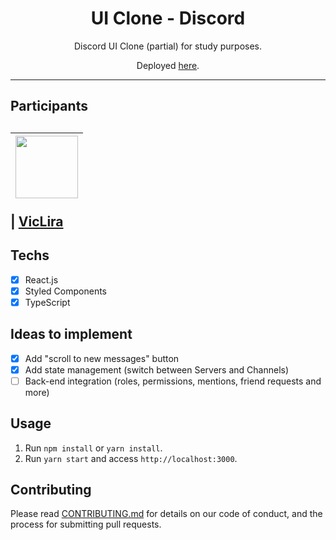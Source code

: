 <h1 align="center">
UI Clone - Discord
</h1>

<p align="center">Discord UI Clone (partial) for study purposes.</p>
<p align="center">Deployed <a href="https://uiclone.netlify.app/">here</a>.</p>
<hr>

<p align="center">
<h2>Participants <h2>

| [<img src="https://user-images.githubusercontent.com/70662154/153310032-0009e1bc-f99d-4829-8e06-8d8c58271504.jpg" width="100px;"/>](https://github.com/vicLira) |
| :------------------------------------------------------------------------------------------------------------------------: |

</p>
  
| [VicLira](https://github.com/viclira)

## Techs

- [x] React.js
- [x] Styled Components
- [x] TypeScript

## Ideas to implement

- [x] Add "scroll to new messages" button </ins> 
- [x] Add state management (switch between Servers and Channels) </ins> 
- [ ] Back-end integration (roles, permissions, mentions, friend requests and more)

## Usage

1. Run `npm install` or `yarn install`.<br />
2. Run `yarn start` and access `http://localhost:3000`.<br />

## Contributing

Please read [CONTRIBUTING.md](CONTRIBUTING.md) for details on our code of conduct, and the process for submitting pull requests.
